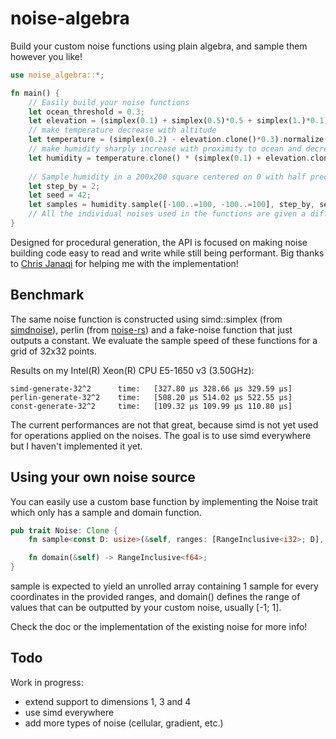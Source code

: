 # noise-algebra
Build your custom noise functions using plain algebra, and sample them however you like!

```rust
use noise_algebra::*;

fn main() {
    // Easily build your noise functions
    let ocean_threshold = 0.3;
    let elevation = (simplex(0.1) + simplex(0.5)*0.5 + simplex(1.)*0.1).normalize();
    // make temperature decrease with altitude
    let temperature = (simplex(0.2) - elevation.clone()*0.3).normalize();
    // make humidity sharply increase with proximity to ocean and decrease with temperature
    let humidity = temperature.clone() * (simplex(0.1) + elevation.clone().mask(ocean_threshold)).normalize();
    
    // Sample humidity in a 200x200 square centered on 0 with half precision (step_by = 2)
    let step_by = 2;
    let seed = 42;
    let samples = humidity.sample([-100..=100, -100..=100], step_by, seed);
    // All the individual noises used in the functions are given a different seed to avoid weird artefacts!
}
```

Designed for procedural generation, the API is focused on making noise building code easy to read and write while still being performant.
Big thanks to [Chris Janaqi](https://github.com/kokounet) for helping me with the implementation!
## Benchmark
The same noise function is constructed using simd::simplex (from [simdnoise](https://crates.io/crates/simdnoise)), perlin (from [noise-rs](https://crates.io/crates/noise)) and a fake-noise function that just outputs a constant. We evaluate the sample speed of these functions for a grid of 32x32 points.

Results on my Intel(R) Xeon(R) CPU E5-1650 v3 (3.50GHz):
```
simd-generate-32^2      time:   [327.80 µs 328.66 µs 329.59 µs]
perlin-generate-32^2    time:   [508.20 µs 514.02 µs 522.55 µs]
const-generate-32^2     time:   [109.32 µs 109.99 µs 110.80 µs]
```

The current performances are not that great, because simd is not yet used for operations applied on the noises. 
The goal is to use simd everywhere but I haven't implemented it yet.

## Using your own noise source
You can easily use a custom base function by implementing the Noise trait which only has a sample and domain function.

```rust
pub trait Noise: Clone {
    fn sample<const D: usize>(&self, ranges: [RangeInclusive<i32>; D], step_by: usize, seed: usize) -> Array1<f64>;

    fn domain(&self) -> RangeInclusive<f64>;
}
```

sample is expected to yield an unrolled array containing 1 sample for every coordinates in the provided ranges, and domain() defines the range of values that can be outputted by your custom noise, usually [-1; 1]. 

Check the doc or the implementation of the existing noise for more info!

## Todo
Work in progress:
- extend support to dimensions 1, 3 and 4
- use simd everywhere
- add more types of noise (cellular, gradient, etc.)
